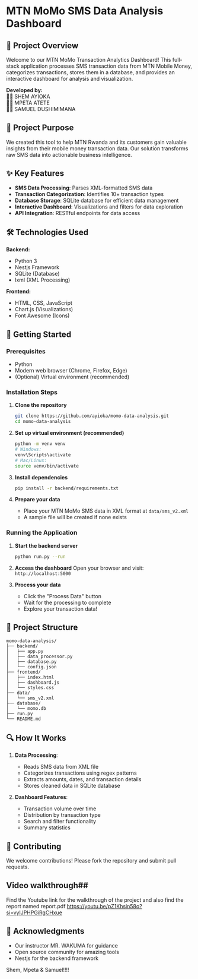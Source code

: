 # MTN MoMo SMS Data Analysis Dashboard

## 📌 Project Overview

Welcome to our MTN MoMo Transaction Analytics Dashboard! This full-stack application processes SMS transaction data from MTN Mobile Money, categorizes transactions, stores them in a database, and provides an interactive dashboard for analysis and visualization.

**Developed by:**  
👨‍💻 SHEM AYIOKA  
👩‍💻 MPETA ATETE  
👨‍💻 SAMUEL DUSHIMIMANA  

## 🎯 Project Purpose

We created this tool to help MTN Rwanda and its customers gain valuable insights from their mobile money transaction data. Our solution transforms raw SMS data into actionable business intelligence.

## ✨ Key Features

- **SMS Data Processing**: Parses XML-formatted SMS data
- **Transaction Categorization**: Identifies 10+ transaction types
- **Database Storage**: SQLite database for efficient data management
- **Interactive Dashboard**: Visualizations and filters for data exploration
- **API Integration**: RESTful endpoints for data access

## 🛠️ Technologies Used

**Backend:**
- Python 3
- Nestjs Framework
- SQLite (Database)
- lxml (XML Processing)

**Frontend:**
- HTML, CSS, JavaScript
- Chart.js (Visualizations)
- Font Awesome (Icons)

## 🚀 Getting Started

### Prerequisites

- Python 
- Modern web browser (Chrome, Firefox, Edge)
- (Optional) Virtual environment (recommended)

### Installation Steps

1. **Clone the repository**
   ```bash
   git clone https://github.com/ayioka/momo-data-analysis.git
   cd momo-data-analysis
   ```

2. **Set up virtual environment (recommended)**
   ```bash
   python -m venv venv
   # Windows:
   venv\Scripts\activate
   # Mac/Linux:
   source venv/bin/activate
   ```

3. **Install dependencies**
   ```bash
   pip install -r backend/requirements.txt
   ```

4. **Prepare your data**
   - Place your MTN MoMo SMS data in XML format at `data/sms_v2.xml`
   - A sample file will be created if none exists

### Running the Application

1. **Start the backend server**
   ```bash
   python run.py --run
   ```

2. **Access the dashboard**
   Open your browser and visit:  
   `http://localhost:5000`

3. **Process your data**
   - Click the "Process Data" button
   - Wait for the processing to complete
   - Explore your transaction data!

## 📂 Project Structure

```
momo-data-analysis/
├── backend/            
│   ├── app.py          
│   ├── data_processor.py 
│   ├── database.py     
│   └── config.json     
├── frontend/           
│   ├── index.html      
│   ├── dashboard.js   
│   └── styles.css      
├── data/               
│   └── sms_v2.xml      
├── database/           
│   └── momo.db         
├── run.py              
└── README.md           
```

## 🔍 How It Works

1. **Data Processing**:
   - Reads SMS data from XML file
   - Categorizes transactions using regex patterns
   - Extracts amounts, dates, and transaction details
   - Stores cleaned data in SQLite database

2. **Dashboard Features**:
   - Transaction volume over time
   - Distribution by transaction type
   - Search and filter functionality
   - Summary statistics


## 🤝 Contributing

We welcome contributions! Please fork the repository and submit pull requests.


## Video walkthrough##
Find the Youtube link for the walkthrough of the project and also find the report named report.pdf
https://youtu.be/pZ1Khsin58o?si=vylJPHPGiRgCHxue

## 🙏 Acknowledgments


- Our instructor MR. WAKUMA for guidance
- Open source community for amazing tools
- Nestjs for the backend framework

  
Shem, Mpeta & Samuel!!!!
